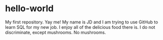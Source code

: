 # hello-world
My first repository. Yay me!
My name is JD and I am trying to use GitHub to learn SQL for my new job.
I enjoy all of the delicious food there is. I do not discriminate, except mushrooms. No mushrooms.
